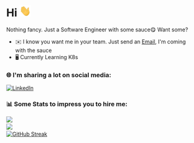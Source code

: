 # Hi <img src="https://github.com/timokonkwo/timokonkwo/blob/main/wave.gif" width="30px" height="30px"> 

<p align="left">Nothing fancy. Just a Software Engineer with some sauce😋 Want some?</p>

* ✉️ I know you want me in your team. Just send an [Email](mailto:proftoby97@gmail.com), I'm coming with the sauce
* 🖥️ Currently Learning K8s

### 🌐 I'm sharing a lot on social media:
[![LinkedIn](https://img.shields.io/badge/LinkedIn-%230077B5.svg?logo=linkedin&logoColor=white)](https://linkedin.com/in/proftoby)

### 📊 Some Stats to impress you to hire me:
![](https://github-readme-stats.vercel.app/api?username=profsam97&theme=react&hide_border=false&include_all_commits=true&count_private=true)<br/>
![](https://github-readme-streak-stats.herokuapp.com/?user=profsam97&theme=react&hide_border=false)<br/>
[![GitHub Streak](http://github-readme-streak-stats.herokuapp.com?user=profsam97&theme=highcontrast)](https://git.io/streak-stats)

